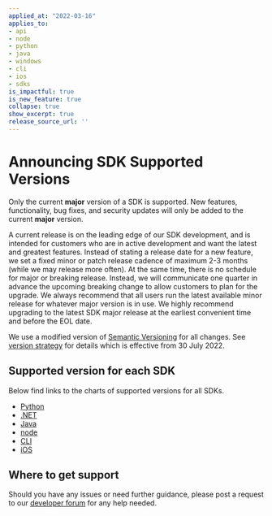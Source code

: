 ```yaml
---
applied_at: "2022-03-16"
applies_to: 
- api
- node
- python
- java
- windows
- cli
- ios
- sdks
is_impactful: true
is_new_feature: true
collapse: true
show_excerpt: true
release_source_url: ''
---
```


# Announcing SDK Supported Versions

Only the current **major** version of a SDK is supported. New features,
functionality, bug fixes, and security updates will only be added to the
current **major** version.

<!-- more -->

A current release is on the leading edge of our SDK development, and is intended for customers who are in active development and want the latest and greatest features.
Instead of stating a release date for a new feature, we set a fixed minor or patch release cadence of maximum 2-3 months (while we may release more often). At the same
time, there is no schedule for major or breaking release. Instead, we will communicate one quarter in advance the upcoming breaking change to allow customers to plan for
the upgrade. We always recommend that all users run the latest available minor release for whatever major version is in use. We highly recommend upgrading to the latest
SDK major release at the earliest convenient time and before the EOL date.

We use a modified version of [Semantic Versioning][2] for all changes. See
[version strategy][3] for details which is effective from 30 July 2022.

## Supported version for each SDK

Below find links to the charts of supported versions for all SDKs.

* [Python][4]
* [.NET][5]
* [Java][6]
* [node][7]
* [CLI][8]
* [iOS][9]

## Where to get support

Should you have any issues or need further guidance, please post a request to
our [developer forum][1] for any help needed.

[1]: https://support.box.com/hc/en-us/community/topics/360001932973-Platform-and-Developer-Forum
[2]: https://semver.org/
[3]: https://github.com/box/box-windows-sdk-v2/blob/main/VERSIONS.md
[4]: https://github.com/box/box-python-sdk#version-schedule
[5]: https://github.com/box/box-windows-sdk-v2#supported-version
[6]: https://github.com/box/box-java-sdk#version-schedule
[7]: https://github.com/box/box-node-sdk#supported-version
[8]: https://github.com/box/boxcli#supported-version
[9]: https://github.com/box/box-ios-sdk#supported-version
